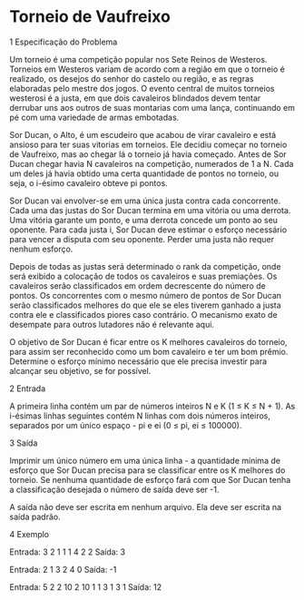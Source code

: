 # Torneio de Vaufreixo
 
1 Especificação do Problema

Um torneio é uma competição popular nos Sete Reinos de Westeros. Torneios em Westeros variam de acordo
com a região em que o torneio é realizado, os desejos do senhor do castelo ou região, e as regras elaboradas
pelo mestre dos jogos. O evento central de muitos torneios westerosi é a justa, em que dois cavaleiros
blindados devem tentar derrubar uns aos outros de suas montarias com uma lança, continuando em pé com
uma variedade de armas embotadas.

Sor Ducan, o Alto, é um escudeiro que acabou de virar cavaleiro e está ansioso para ter suas vitorias em
torneios. Ele decidiu começar no torneio de Vaufreixo, mas ao chegar lá o torneio já havia começado. Antes
de Sor Ducan chegar havia N cavaleiros na competição, numerados de 1 a N. Cada um deles já havia obtido
uma certa quantidade de pontos no torneio, ou seja, o i-ésimo cavaleiro obteve pi pontos.

Sor Ducan vai envolver-se em uma única justa contra cada concorrente. Cada uma das justas do Sor
Ducan termina em uma vitória ou uma derrota. Uma vitória garante um ponto, e uma derrota concede um
ponto ao seu oponente. Para cada justa i, Sor Ducan deve estimar o esforço necessário para vencer a disputa
com seu oponente. Perder uma justa não requer nenhum esforço.

Depois de todas as justas será determinado o rank da competição, onde será exibido a colocação de todos
os cavaleiros e suas premiações. Os cavaleiros serão classificados em ordem decrescente do número de pontos.
Os concorrentes com o mesmo número de pontos de Sor Ducan serão classificados melhores do que ele se eles
tiverem ganhado a justa contra ele e classificados piores caso contrário. O mecanismo exato de desempate
para outros lutadores não é relevante aqui.

O objetivo de Sor Ducan é ficar entre os K melhores cavaleiros do torneio, para assim ser reconhecido
como um bom cavaleiro e ter um bom prêmio. Determine o esforço mínimo necessário que ele precisa investir
para alcançar seu objetivo, se for possível.

2 Entrada

A primeira linha contém um par de números inteiros N e K (1 ≤ K ≤ N + 1). As i-ésimas linhas seguintes
contém N linhas com dois números inteiros, separados por um único espaço - pi e ei (0 ≤ pi, ei ≤ 100000).

3 Saída

Imprimir um único número em uma única linha - a quantidade mínima de esforço que Sor Ducan precisa para
se classificar entre os K melhores do torneio. Se nenhuma quantidade de esforço fará com que Sor Ducan
tenha a classificação desejada o número de saída deve ser -1.

A saída não deve ser escrita em nenhum arquivo. Ela deve ser escrita na saída padrão.

4 Exemplo

Entrada:
3 2
1 1
1 4
2 2
Saída:
3

Entrada:
2 1
3 2
4 0
Saída:
-1

Entrada:
5 2
2 10
2 10
1 1
3 1
3 1
Saída:
12